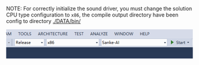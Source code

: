 NOTE: For correctly initialize the sound driver, you must change the solution CPU type configuration to ``x86``, the compile output directory have been config to directory [./DATA/bin/](./DATA/bin/)

![](../images/x86.png)